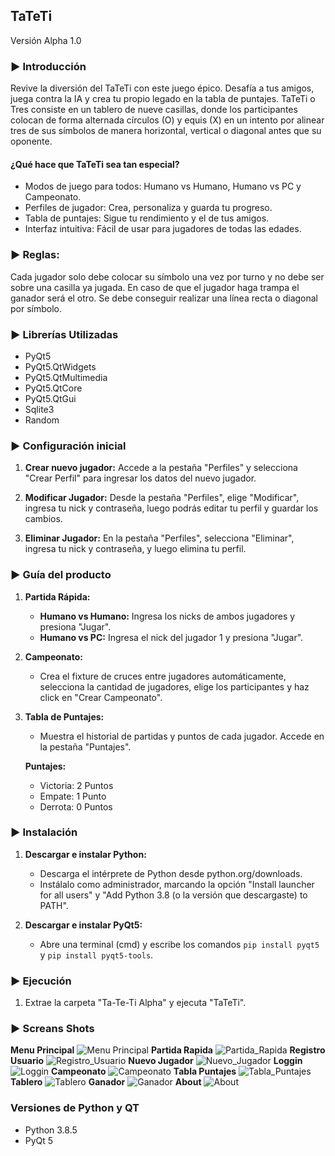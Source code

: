 ##								TaTeTi 
Versión Alpha 1.0
### ► Introducción
Revive la diversión del TaTeTi con este juego épico. Desafía a tus amigos, juega contra la IA y crea tu propio legado en la tabla de puntajes. TaTeTi o Tres consiste en un tablero de nueve casillas, donde los participantes colocan de forma alternada círculos (O) y equis (X) en un intento por alinear tres de sus símbolos de manera horizontal, vertical o diagonal antes que su oponente. 

#### ¿Qué hace que TaTeTi sea tan especial?
- Modos de juego para todos: Humano vs Humano, Humano vs PC y Campeonato.
- Perfiles de jugador: Crea, personaliza y guarda tu progreso.
- Tabla de puntajes: Sigue tu rendimiento y el de tus amigos.
- Interfaz intuitiva: Fácil de usar para jugadores de todas las edades.

### ► Reglas:
Cada jugador solo debe colocar su símbolo una vez por turno y no debe ser sobre una casilla ya jugada. En caso de que el jugador haga trampa el ganador será el otro. Se debe conseguir realizar una línea recta o diagonal por símbolo.

### ► Librerías Utilizadas 

- PyQt5
- PyQt5.QtWidgets
- PyQt5.QtMultimedia
- PyQt5.QtCore
- PyQt5.QtGui
- Sqlite3
- Random 

### ► Configuración inicial

1. **Crear nuevo jugador:** Accede a la pestaña "Perfiles" y selecciona "Crear Perfil" para ingresar los datos del nuevo jugador.
   
2. **Modificar Jugador:** Desde la pestaña "Perfiles", elige "Modificar", ingresa tu nick y contraseña, luego podrás editar tu perfil y guardar los cambios.

3. **Eliminar Jugador:** En la pestaña "Perfiles", selecciona "Eliminar", ingresa tu nick y contraseña, y luego elimina tu perfil.

### ► Guía del producto

1. **Partida Rápida:**
   - **Humano vs Humano:** Ingresa los nicks de ambos jugadores y presiona "Jugar".
   - **Humano vs PC:** Ingresa el nick del jugador 1 y presiona "Jugar".

2. **Campeonato:**
   - Crea el fixture de cruces entre jugadores automáticamente, selecciona la cantidad de jugadores, elige los participantes y haz click en "Crear Campeonato".

3. **Tabla de Puntajes:**
   - Muestra el historial de partidas y puntos de cada jugador. Accede en la pestaña "Puntajes".

   **Puntajes:**
   - Victoria: 2 Puntos
   - Empate: 1 Punto
   - Derrota: 0 Puntos

### ► Instalación

1. **Descargar e instalar Python:**
   - Descarga el intérprete de Python desde python.org/downloads.
   - Instálalo como administrador, marcando la opción "Install launcher for all users" y "Add Python 3.8 (o la versión que descargaste) to PATH".

2. **Descargar e instalar PyQt5:**
   - Abre una terminal (cmd) y escribe los comandos `pip install pyqt5` y `pip install pyqt5-tools`.

### ► Ejecución 

1. Extrae la carpeta "Ta-Te-Ti Alpha" y ejecuta "TaTeTi".

### ► Screans Shots
**Menu Principal**
![Menu Principal](https://github.com/CarlosOC/TaTeTi/blob/main/ScreenShot/Menu_Principal.png)
**Partida Rapida**
![Partida_Rapida](https://github.com/CarlosOC/TaTeTi/blob/main/ScreenShot/Partida_Rapida.png)
**Registro Usuario**
![Registro_Usuario](https://github.com/CarlosOC/TaTeTi/blob/main/ScreenShot/Registro_Usuario.png)
**Nuevo Jugador**
![Nuevo_Jugador](https://github.com/CarlosOC/TaTeTi/blob/main/ScreenShot/Nuevo_Jugador.png)
**Loggin**
![Loggin](https://github.com/CarlosOC/TaTeTi/blob/main/ScreenShot/Loggin.png)
**Campeonato**
![Campeonato](https://github.com/CarlosOC/TaTeTi/blob/main/ScreenShot/Campeonato.png)
**Tabla Puntajes**
![Tabla_Puntajes](https://github.com/CarlosOC/TaTeTi/blob/main/ScreenShot/Tabla_Puntajes.png)
**Tablero**
![Tablero](https://github.com/CarlosOC/TaTeTi/blob/main/ScreenShot/Tablero.png)
**Ganador**
![Ganador](https://github.com/CarlosOC/TaTeTi/blob/main/ScreenShot/Ganador.png)
**About**
![About](https://github.com/CarlosOC/TaTeTi/blob/main/ScreenShot/About.png)
 
### Versiones de Python y QT

- Python 3.8.5
- PyQt 5

